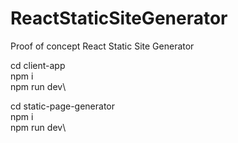 # ReactStaticSiteGenerator
Proof of concept React Static Site Generator

cd client-app\
npm i\
npm run dev\

cd static-page-generator\
npm i\
npm run dev\
